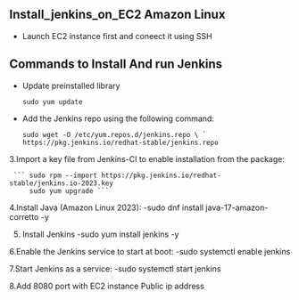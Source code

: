 ## Install_jenkins_on_EC2 Amazon Linux

- Launch EC2 instance first and coneect it using SSH

## Commands to Install And run Jenkins

- Update preinstalled library
  
     ``` sudo yum update ```

- Add the Jenkins repo using the following command:
  
     ``` sudo wget -O /etc/yum.repos.d/jenkins.repo \ `
    https://pkg.jenkins.io/redhat-stable/jenkins.repo ```

3.Import a key file from Jenkins-CI to enable installation from the package:

     ``` sudo rpm --import https://pkg.jenkins.io/redhat-stable/jenkins.io-2023.key 
         sudo yum upgrade ```

4.Install Java (Amazon Linux 2023):
     -sudo dnf install java-17-amazon-corretto -y

5. Install Jenkins
     -sudo yum install jenkins -y

6.Enable the Jenkins service to start at boot:
    -sudo systemctl enable jenkins

7.Start Jenkins as a service:
    -sudo systemctl start jenkins

8.Add 8080 port with EC2 instance Public ip address

